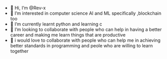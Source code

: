 - 👋 Hi, I’m @Rev-x
- 👀 I’m interested in computer science AI and ML specifically ,blockchain too
- 🌱 I’m currently learnt python and learning c 
- 💞️ I’m looking to collaborate with people who can help in having a better career and making me learn things that are productive 
- 🙂 i would love to collaborate with people who can help me in achieving better standards in programming and peole who are willing to learn together

<!---
Rev-x/Rev-x is a ✨ special ✨ repository because its `README.md` (this file) appears on your GitHub profile.
You can click the Preview link to take a look at your changes.
--->
